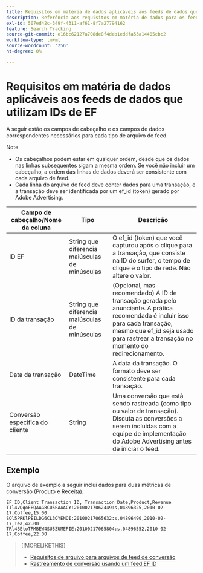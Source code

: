 ```yaml
---
title: Requisitos em matéria de dados aplicáveis aos feeds de dados que utilizam IDs de EF
description: Referência aos requisitos em matéria de dados para os feeds de dados que utilizam IDs EF.
exl-id: 507ed42c-349f-4311-af61-8f7a27794162
feature: Search Tracking
source-git-commit: e16bc62127a708de8f4deb1eddfa53a14405cbc2
workflow-type: tm+mt
source-wordcount: '256'
ht-degree: 0%

---
```


# Requisitos em matéria de dados aplicáveis aos feeds de dados que utilizam IDs de EF

A seguir estão os campos de cabeçalho e os campos de dados correspondentes necessários para cada tipo de arquivo de feed.

>[!NOTE]
>* Os cabeçalhos podem estar em qualquer ordem, desde que os dados nas linhas subsequentes sigam a mesma ordem. Se você não incluir um cabeçalho, a ordem das linhas de dados deverá ser consistente com cada arquivo de feed.
>* Cada linha do arquivo de feed deve conter dados para uma transação, e a transação deve ser identificada por um ef_id (token) gerado por Adobe Advertising.

| Campo de cabeçalho/Nome da coluna | Tipo | Descrição |
| ---- | ---- | ---- |
| ID EF | String que diferencia maiúsculas de minúsculas | O ef_id (token) que você capturou após o clique para a transação, que consiste na ID do surfer, o tempo de clique e o tipo de rede. Não altere o valor. |
| ID da transação | String que diferencia maiúsculas de minúsculas | (Opcional, mas recomendado) A ID de transação gerada pelo anunciante. A prática recomendada é incluir isso para cada transação, mesmo que ef_id seja usado para rastrear a transação no momento do redirecionamento. |
| Data da transação | DateTime | A data da transação. O formato deve ser consistente para cada transação. |
| Conversão específica do cliente | String | Uma conversão que está sendo rastreada (como tipo ou valor de transação). Discuta as conversões a serem incluídas com a equipe de implementação do Adobe Advertising antes de iniciar o feed. |

## Exemplo

O arquivo de exemplo a seguir inclui dados para duas métricas de conversão (Produto e Receita).

```
EF ID,Client Transaction ID, Transaction Date,Product,Revenue
TIl4VQqoEEQAAG8CU5EAAACY:20100217062449:s,04896325,2010-02-17,Coffee,15.00
SOl5PRKlPEILDG6CL3QYENOI:20100217065632:s,04896490,2010-02-17,Tea,42.00
TRl4BEtoTPMBEW4SU5ZUMEPIE:20100217065804:s,04896552,2010-02-17,Coffee,22.00
```

>[!MORELIKETHIS]
>
>* [Requisitos de arquivo para arquivos de feed de conversão](feed-file-requirements.md)
>* [Rastreamento de conversão usando um feed EF ID](/help/search-social-commerce/tracking/feed-efid.md)
